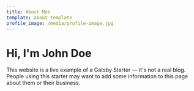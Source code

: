 ```yaml
---
title: About Mee
template: about-template
profile_image: /media/profile-image.jpg
---
```


# Hi, I'm John Doe

This website is a live example of a Gatsby Starter — it's not a real blog.
People using this starter may want to add some information to this page about them or their business.


